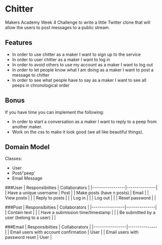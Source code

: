 Chitter
=======
Makers Academy Week 4 Challenge to write a little Twitter clone that will allow the users to post messages to a public stream.

Features
--------
* In order to use chitter as a maker I want to sign up to the service
* In order to user chitter as a maker I want to log in
* In order to avoid others to use my account as a maker I want to log out
* In order to let people know what I am doing as a maker I want to post a message to chitter
* In order to see what people have to say as a maker I want to see all peeps in chronological order

Bonus
-----
If you have time you can implement the following:
* In order to start a conversation as a maker I want to reply to a peep from another maker.
* Work on the css to make it look good (we all like beautiful things).

Domain Model
------------
Classes:
* User
* Post/'peep'
* Email Message

###User
| Responsibiities | Collaborators |
|-----------------|---------------|
| Have a unique username | Post |
| Make posts (have n posts) | Email |
| View posts |  |
| Reply to posts |  |
| Log in |  |
| Log out |  |
| Reset password |  |

###Post
| Responsibiities | Collaborators |
|-----------------|---------------|
| Contain text |  |
| Have a submission time/timestamp |  |
| Be submitted by a user (belong to a user) |  |

###Email
| Responsibiities | Collaborators |
|-----------------|---------------|
| Email users with account confirmation | User |
| Email users with password reset | User |
